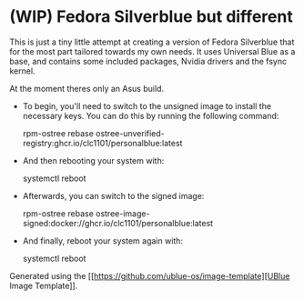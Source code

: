 # (WIP) Fedora Silverblue but different

This is just a tiny little attempt at creating a version of Fedora Silverblue that for the most part tailored towards my own needs. It uses Universal Blue as a base, and contains some included packages, Nvidia drivers and the fsync kernel. 

At the moment theres only an Asus build.

- To begin, you'll need to switch to the unsigned image to install the
  necessary keys. You can do this by running the following command:

  rpm-ostree rebase ostree-unverified-registry:ghcr.io/clc1101/personalblue:latest

- And then rebooting your system with:

  systemctl reboot

- Afterwards, you can switch to the signed image:

  rpm-ostree rebase ostree-image-signed:docker://ghcr.io/clc1101/personalblue:latest

- And finally, reboot your system again with:

  systemctl reboot
  
Generated using the [[https://github.com/ublue-os/image-template][UBlue
Image Template]].
